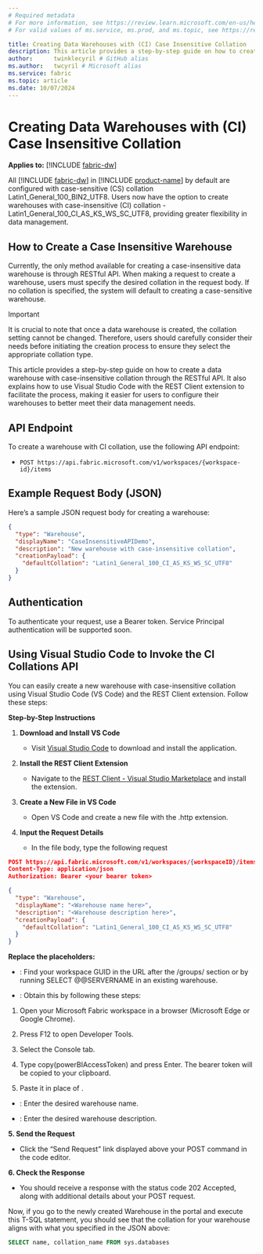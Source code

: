 ```yaml
---
# Required metadata
# For more information, see https://review.learn.microsoft.com/en-us/help/platform/learn-editor-add-metadata?branch=main
# For valid values of ms.service, ms.prod, and ms.topic, see https://review.learn.microsoft.com/en-us/help/platform/metadata-taxonomies?branch=main

title: Creating Data Warehouses with (CI) Case Insensitive Collation
description: This article provides a step-by-step guide on how to create a data warehouse with case-insensitive collation through the RESTful API. It also explains how to use Visual Studio Code with the REST Client extension to facilitate the process, making it easier for users to configure their warehouses to better meet their data management needs.
author:      twinklecyril # GitHub alias
ms.author:   twcyril # Microsoft alias
ms.service: fabric
ms.topic: article
ms.date: 10/07/2024
---
```

# Creating Data Warehouses with (CI) Case Insensitive Collation

**Applies to:** [!INCLUDE [fabric-dw](includes/applies-to-version/fabric-dw.md)]

All [!INCLUDE [fabric-dw](includes/fabric-dw.md)] in [!INCLUDE [product-name](../includes/product-name.md)] by default are configured with case-sensitive (CS) collation Latin1_General_100_BIN2_UTF8. Users now have the option to create warehouses with case-insensitive (CI) collation - Latin1_General_100_CI_AS_KS_WS_SC_UTF8, providing greater flexibility in data management.

## How to Create a Case Insensitive Warehouse

Currently, the only method available for creating a case-insensitive data warehouse is through RESTful API. When making a request to create a warehouse, users must specify the desired collation in the request body. If no collation is specified, the system will default to creating a case-sensitive warehouse.

> [!IMPORTANT]
>It is crucial to note that once a data warehouse is created, the collation setting cannot be changed. Therefore, users should carefully consider their needs before initiating the creation process to ensure they select the appropriate collation type.

This article provides a step-by-step guide on how to create a data warehouse with case-insensitive collation through the RESTful API. It also explains how to use Visual Studio Code with the REST Client extension to facilitate the process, making it easier for users to configure their warehouses to better meet their data management needs.

## API Endpoint

To create a warehouse with CI collation, use the following API endpoint:

* `POST https://api.fabric.microsoft.com/v1/workspaces/{workspace-id}/items`

## Example Request Body (JSON)

Here’s a sample JSON request body for creating a warehouse:


```json
{ 
  "type": "Warehouse", 
  "displayName": "CaseInsensitiveAPIDemo", 
  "description": "New warehouse with case-insensitive collation", 
  "creationPayload": { 
    "defaultCollation": "Latin1_General_100_CI_AS_KS_WS_SC_UTF8" 
  } 
}
```

## Authentication

To authenticate your request, use a Bearer token. Service Principal authentication will be supported soon.

## Using Visual Studio Code to Invoke the CI Collations API

You can easily create a new warehouse with case-insensitive collation using Visual Studio Code (VS Code) and the REST Client extension. Follow these steps:

__Step-by-Step Instructions__

1. __Download and Install VS Code__

   - Visit [Visual Studio Code](https://code.visualstudio.com/download) to download and install the application.
   
1. __Install the REST Client Extension__

   - Navigate to the [REST Client - Visual Studio Marketplace](https://marketplace.visualstudio.com/items?itemName=humao.rest-client) and install the extension.
   
1. __Create a New File in VS Code__

   - Open VS Code and create a new file with the .http extension.
   
1. __Input the Request Details__

   - In the file body, type the following request
   

```json
POST https://api.fabric.microsoft.com/v1/workspaces/{workspaceID}/items HTTP/1.1 
Content-Type: application/json 
Authorization: Bearer <your bearer token> 

{ 
  "type": "Warehouse", 
  "displayName": "<Warehouse name here>", 
  "description": "<Warehouse description here>", 
  "creationPayload": { 
    "defaultCollation": "Latin1_General_100_CI_AS_KS_WS_SC_UTF8" 
  } 
}
```

__Replace the placeholders:__

- __<workspaceID>__: Find your workspace GUID in the URL after the /groups/ section or by running SELECT @@SERVERNAME in an existing warehouse.

- __<your bearer token>__: Obtain this by following these steps:

1. Open your Microsoft Fabric workspace in a browser (Microsoft Edge or Google Chrome).

1. Press F12 to open Developer Tools.

1. Select the Console tab.

1. Type copy(powerBIAccessToken) and press Enter. The bearer token will be copied to your clipboard.

1. Paste it in place of <bearer token>.

- __<Warehouse name here>__: Enter the desired warehouse name.

- __<Warehouse description here>__: Enter the desired warehouse description.

__5. Send the Request__

- Click the “Send Request” link displayed above your POST command in the code editor.

__6. Check the Response__

- You should receive a response with the status code 202 Accepted, along with additional details about your POST request.

Now, if you go to the newly created Warehouse in the portal and execute this T-SQL statement, you should see that the collation for your warehouse aligns with what you specified in the JSON above: 


```sql
SELECT name, collation_name FROM sys.databases 
```

